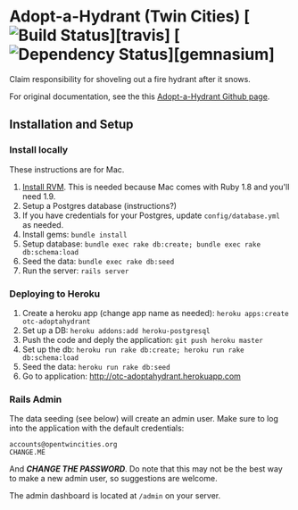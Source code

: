 # Adopt-a-Hydrant (Twin Cities) [![Build Status](https://secure.travis-ci.org/codeforamerica/adopt-a-hydrant.png?branch=master)][travis] [![Dependency Status](https://gemnasium.com/codeforamerica/adopt-a-hydrant.png?travis)][gemnasium]

Claim responsibility for shoveling out a fire hydrant after it snows.

For original documentation, see the this [Adopt-a-Hydrant Github page](https://github.com/codeforamerica/adopt-a-hydrant).

## Installation and Setup

### Install locally

These instructions are for Mac.

1. [Install RVM](https://rvm.io/rvm/install/).  This is needed because Mac comes with Ruby 1.8 and you'll need 1.9.
1. Setup a Postgres database (instructions?)
1. If you have credentials for your Postgres, update ```config/database.yml``` as needed.
1. Install gems: ```bundle install```
1. Setup database: ```bundle exec rake db:create; bundle exec rake db:schema:load```
1. Seed the data: ```bundle exec rake db:seed```
1. Run the server: ```rails server```

### Deploying to Heroku

1. Create a heroku app (change app name as needed): ```heroku apps:create otc-adoptahydrant```
1. Set up a DB: ```heroku addons:add heroku-postgresql```
1. Push the code and deply the application: ```git push heroku master```
1. Set up the db: ```heroku run rake db:create; heroku run rake db:schema:load```
1. Seed the data: ```heroku run rake db:seed```
1. Go to application: http://otc-adoptahydrant.herokuapp.com

### Rails Admin

The data seeding (see below) will create an admin user.  Make sure to log into the application with the default credentials:

    accounts@opentwincities.org
    CHANGE.ME

And ***CHANGE THE PASSWORD***.  Do note that this may not be the best way to make a new admin user, so suggestions are welcome.

The admin dashboard is located at `/admin` on your server.

